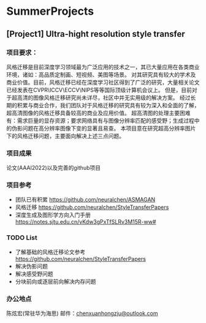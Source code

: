 # SummerProjects

## [Project1] Ultra-hight resolution style transfer

### 项目要求：
风格迁移是目前深度学习领域最为广泛应用的技术之一，其已大量应用在各类商业环境，诸如：高品质定制画、短视频、美图等场景。
对其研究具有较大的学术及商业价值。目前，风格迁移已经在深度学习社区得到了广泛的研究，大量相关论文已经发表在CVPR\ICCV\ECCV\NIPS等等国际顶级计算机会议上。
但是，目前对于超高清的图像风格迁移研究尚未详尽，社区中并无实用级的解决方案。
经过长期的积累与商业合作，我们团队对于风格迁移的研究具有较为深入和全面的了解，超高清图像的风格迁移具备较高的商业及应用价值。
超高清图的处理主要困难有：需求巨量的显存资源；要求网络具有与图像分辨率匹配的感受野；生成过程中的伪影问题在高分辨率图像下变的显著且易查。
本项目意在研究超高分辨率图片下的风格迁移问题，主要面向解决上述三点问题。

### 项目成果
论文(AAAI2022)以及完善的github项目

### 项目参考
- 团队已有积累 https://github.com/neuralchen/ASMAGAN
- 风格迁移 https://github.com/neuralchen/StyleTransferPapers
- 深度生成及图形学方向入门手册 https://notes.sjtu.edu.cn/vKdw3gPxTfSLRv3M15R-ww#


### TODO List
- 了解基础的风格迁移论文参考 https://github.com/neuralchen/StyleTransferPapers
- 解决伪影问题
- 解决感受野问题
- 分块前向或逐层前向解决内存问题

### 办公地点
陈炫宏(常驻华为海思)
邮件：chenxuanhongzju@outlook.com


